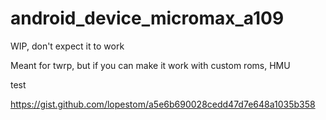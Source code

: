 # android_device_micromax_a109
WIP, don't expect it to work

Meant for twrp, but if you can make it work with custom roms, HMU

test


https://gist.github.com/lopestom/a5e6b690028cedd47d7e648a1035b358
